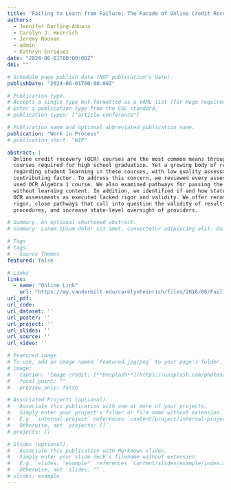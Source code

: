 ```yaml
---
title: "Failing to Learn from Failure: The Facade of Online Credit Recovery Assessments"
authors:
  - Jennifer Darling-Aduana
  - Carolyn J. Heinrich
  - Jeremy Noonan
  - admin
  - Kathryn Enriquez
date: "2024-06-01T00:00:00Z"
doi: ""

# Schedule page publish date (NOT publication's date).
publishDate: "2024-06-01T00:00:00Z"

# Publication type.
# Accepts a single type but formatted as a YAML list (for Hugo requirements).
# Enter a publication type from the CSL standard.
# publication_types: ["article-conference"]

# Publication name and optional abbreviated publication name.
publication: "Work in Process"
# publication_short: "WIP"

abstract: |
  Online credit recovery (OCR) courses are the most common means through which students retake
  courses required for high school graduation. Yet a growing body of research has raised concerns
  regarding student learning in these courses, with low quality assessments posited as one
  contributing factor. To address this concern, we reviewed every assessment item from a widely
  used OCR Algebra 1 course. We also examined pathways for passing the course mastery tests
  without learning content. In addition, we identified if and how states regulate OCR. We found
  OCR assessments as executed lacked rigor and validity. We offer recommendations to improve
  rigor, close pathways that call into question the validity of results, strengthen implementation
  procedures, and increase state-level oversight of providers.

# Summary. An optional shortened abstract.
# summary: Lorem ipsum dolor sit amet, consectetur adipiscing elit. Duis posuere tellus ac convallis placerat. Proin tincidunt magna sed ex sollicitudin condimentum.

# Tags
# tags:
# - Source Themes
featured: false

# Links
links:
  - name: "Online Link"
    url: "https://my.vanderbilt.edu/carolynheinrich/files/2016/06/Failing-to-Learn-from-Failure_June-2024.pdf"
url_pdf: 
url_code: 
url_dataset: ''
url_poster: ''
url_project: ''
url_slides: ''
url_source: ''
url_video: ''

# Featured image
# To use, add an image named `featured.jpg/png` to your page's folder. 
# image:
#   caption: 'Image credit: [**Unsplash**](https://unsplash.com/photos/jdD8gXaTZsc)'
#   focal_point: ""
#   preview_only: false

# Associated Projects (optional).
#   Associate this publication with one or more of your projects.
#   Simply enter your project's folder or file name without extension.
#   E.g. `internal-project` references `content/project/internal-project/index.md`.
#   Otherwise, set `projects: []`.
# projects: []

# Slides (optional).
#   Associate this publication with Markdown slides.
#   Simply enter your slide deck's filename without extension.
#   E.g. `slides: "example"` references `content/slides/example/index.md`.
#   Otherwise, set `slides: ""`.
# slides: example
---
```


